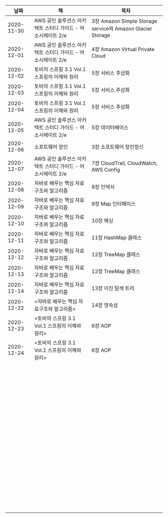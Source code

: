 | 날짜       | 책                                                          | 목차                                                       |
| ---------- | ----------------------------------------------------------- | ---------------------------------------------------------- |
| 2020-11-30 | AWS 공인 솔루션스 아키텍트 스터디 가이드 - 어소시에이트 2/e | 3장 Amazon Simple Storage service와 Amazon Glacier Storage |
| 2020-12-01 | AWS 공인 솔루션스 아키텍트 스터디 가이드 - 어소시에이트 2/e | 4장 Amazon Virtual Private Cloud                           |
| 2020-12-02 | 토비의 스프링 3.1 Vol.1 스프링의 이해와 원리                | 5장 서비스 추상화                                          |
| 2020-12-03 | 토비의 스프링 3.1 Vol.1 스프링의 이해와 원리                | 5장 서비스 추상화                                          |
| 2020-12-04 | 토비의 스프링 3.1 Vol.1 스프링의 이해와 원리                | 5장 서비스 추상화                                          |
| 2020-12-05 | AWS 공인 솔루션스 아키텍트 스터디 가이드 - 어소시에이트 2/e | 5장 데이터베이스                                           |
| 2020-12-06 | 소프트웨어 장인                                             | 3장 소프트웨어 장인정신                                    |
| 2020-12-07 | AWS 공인 솔루션스 아키텍트 스터디 가이드 - 어소시에이트 2/e | 7장 CloudTrail, CloudWatch, AWS Config                     |
| 2020-12-08 | 자바로 배우는 핵심 자료구조와 알고리즘                      | 8장 인덱서                                                 |
| 2020-12-09 | 자바로 배우는 핵심 자료구조와 알고리즘                      | 9장 Map 인터페이스                                         |
| 2020-12-10 | 자바로 배우는 핵심 자료구조와 알고리즘                      | 10장 해싱                                                  |
| 2020-12-11 | 자바로 배우는 핵심 자료구조와 알고리즘                      | 11장 HashMap 클래스                                        |
| 2020-12-12 | 자바로 배우는 핵심 자료구조와 알고리즘                      | 12장 TreeMap 클래스                                        |
| 2020-12-13 | 자바로 배우는 핵심 자료구조와 알고리즘                      | 12장 TreeMap 클래스                                        |
| 2020-12-14 | 자바로 배우는 핵심 자료구조와 알고리즘                      | 13장 이진 탐색 트리                                        |
| 2020-12-22 | <자바로 배우는 핵심 자료구조와 알고리즘>                    | 14장 영속성                                                |
| 2020-12-23 | <토비의 스프링 3.1 Vol.1 스프링의 이해와 원리>              | 6장 AOP                                                    |
| 2020-12-24 | <토비의 스프링 3.1 Vol.1 스프링의 이해와 원리>              | 6장 AOP                                                    |
|            |                                                             |                                                            |
|            |                                                             |                                                            |
|            |                                                             |                                                            |
|            |                                                             |                                                            |
|            |                                                             |                                                            |
|            |                                                             |                                                            |
|            |                                                             |                                                            |
|            |                                                             |                                                            |
|            |                                                             |                                                            |
|            |                                                             |                                                            |
|            |                                                             |                                                            |
|            |                                                             |                                                            |
|            |                                                             |                                                            |
|            |                                                             |                                                            |
|            |                                                             |                                                            |
|            |                                                             |                                                            |
|            |                                                             |                                                            |
|            |                                                             |                                                            |
|            |                                                             |                                                            |
|            |                                                             |                                                            |
|            |                                                             |                                                            |
|            |                                                             |                                                            |
|            |                                                             |                                                            |
|            |                                                             |                                                            |
|            |                                                             |                                                            |
|            |                                                             |                                                            |
|            |                                                             |                                                            |
|            |                                                             |                                                            |
|            |                                                             |                                                            |
|            |                                                             |                                                            |
|            |                                                             |                                                            |
|            |                                                             |                                                            |
|            |                                                             |                                                            |
|            |                                                             |                                                            |
|            |                                                             |                                                            |
|            |                                                             |                                                            |
|            |                                                             |                                                            |
|            |                                                             |                                                            |
|            |                                                             |                                                            |
|            |                                                             |                                                            |
|            |                                                             |                                                            |
|            |                                                             |                                                            |
|            |                                                             |                                                            |
|            |                                                             |                                                            |
|            |                                                             |                                                            |
|            |                                                             |                                                            |
|            |                                                             |                                                            |
|            |                                                             |                                                            |
|            |                                                             |                                                            |
|            |                                                             |                                                            |
|            |                                                             |                                                            |
|            |                                                             |                                                            |
|            |                                                             |                                                            |
|            |                                                             |                                                            |
|            |                                                             |                                                            |
|            |                                                             |                                                            |
|            |                                                             |                                                            |
|            |                                                             |                                                            |
|            |                                                             |                                                            |
|            |                                                             |                                                            |
|            |                                                             |                                                            |
|            |                                                             |                                                            |
|            |                                                             |                                                            |
|            |                                                             |                                                            |
|            |                                                             |                                                            |
|            |                                                             |                                                            |
|            |                                                             |                                                            |
|            |                                                             |                                                            |
|            |                                                             |                                                            |
|            |                                                             |                                                            |
|            |                                                             |                                                            |
|            |                                                             |                                                            |
|            |                                                             |                                                            |
|            |                                                             |                                                            |
|            |                                                             |                                                            |
|            |                                                             |                                                            |
|            |                                                             |                                                            |
|            |                                                             |                                                            |
|            |                                                             |                                                            |
|            |                                                             |                                                            |

